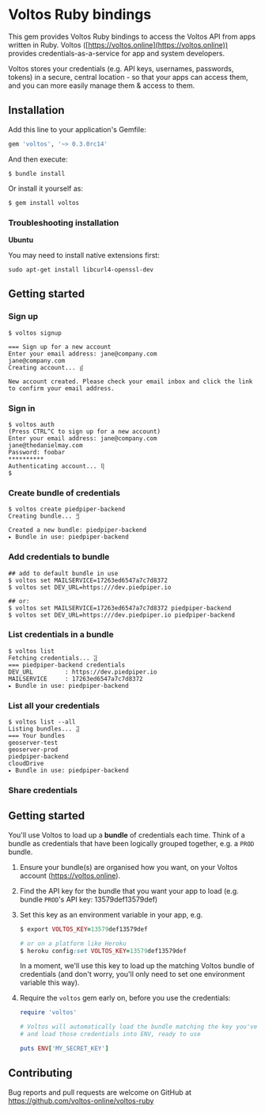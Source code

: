 # Voltos Ruby bindings

This gem provides Voltos Ruby bindings to access the Voltos API from apps written in Ruby. Voltos ([https://voltos.online](https://voltos.online)) provides credentials-as-a-service for app and system developers.

Voltos stores your credentials (e.g. API keys, usernames, passwords, tokens) in a secure, central location - so that your apps can access them, and you can more easily manage them & access to them. 

## Installation

Add this line to your application's Gemfile:

```ruby
gem 'voltos', '~> 0.3.0rc14'
```

And then execute:

    $ bundle install

Or install it yourself as:

    $ gem install voltos
    
### Troubleshooting installation

**Ubuntu**

You may need to install native extensions first:
```
sudo apt-get install libcurl4-openssl-dev
```

## Getting started

### Sign up

```
$ voltos signup

=== Sign up for a new account
Enter your email address: jane@company.com
jane@company.com
Creating account... ⣾ 

New account created. Please check your email inbox and click the link to confirm your email address.
```

### Sign in

```
$ voltos auth
(Press CTRL^C to sign up for a new account)
Enter your email address: jane@company.com
jane@thedanielmay.com
Password: foobar
**********
Authenticating account... ⢿ 
$
```

### Create bundle of credentials

```
$ voltos create piedpiper-backend
Creating bundle... ⣻ 

Created a new bundle: piedpiper-backend
▸ Bundle in use: piedpiper-backend
```

### Add credentials to bundle

```
## add to default bundle in use
$ voltos set MAILSERVICE=17263ed6547a7c7d8372
$ voltos set DEV_URL=https:///dev.piedpiper.io

## or:
$ voltos set MAILSERVICE=17263ed6547a7c7d8372 piedpiper-backend
$ voltos set DEV_URL=https:///dev.piedpiper.io piedpiper-backend
```

### List credentials in a bundle

```
$ voltos list
Fetching credentials... ⣽ 
=== piedpiper-backend credentials
DEV_URL         : https://dev.piedpiper.io
MAILSERVICE     : 17263ed6547a7c7d8372
▸ Bundle in use: piedpiper-backend
```

### List all your credentials

```
$ voltos list --all
Listing bundles... ⣽ 
=== Your bundles
geoserver-test
geoserver-prod
piedpiper-backend
cloudDrive
▸ Bundle in use: piedpiper-backend
```


### Share credentials



## Getting started

You'll use Voltos to load up a **bundle** of credentials each time. Think of a bundle as credentials that have been logically grouped together, e.g. a ``PROD`` bundle.

1. Ensure your bundle(s) are organised how you want, on your Voltos account (https://voltos.online).

2. Find the API key for the bundle that you want your app to load (e.g. bundle ``PROD``'s API key: 13579def13579def)

2. Set this key as an environment variable in your app, e.g.
   ```ruby
   $ export VOLTOS_KEY=13579def13579def

   # or on a platform like Heroku
   $ heroku config:set VOLTOS_KEY=13579def13579def
   ```
   In a moment, we'll use this key to load up the matching Voltos bundle of credentials (and don't worry, you'll only need to set one environment variable this way).

3. Require the `voltos` gem early on, before you use the credentials:
   ```ruby
   require 'voltos'
   
   # Voltos will automatically load the bundle matching the key you've specified in VOLTOS_KEY
   # and load those credentials into ENV, ready to use
   
   puts ENV['MY_SECRET_KEY']
    ```

## Contributing

Bug reports and pull requests are welcome on GitHub at https://github.com/voltos-online/voltos-ruby

